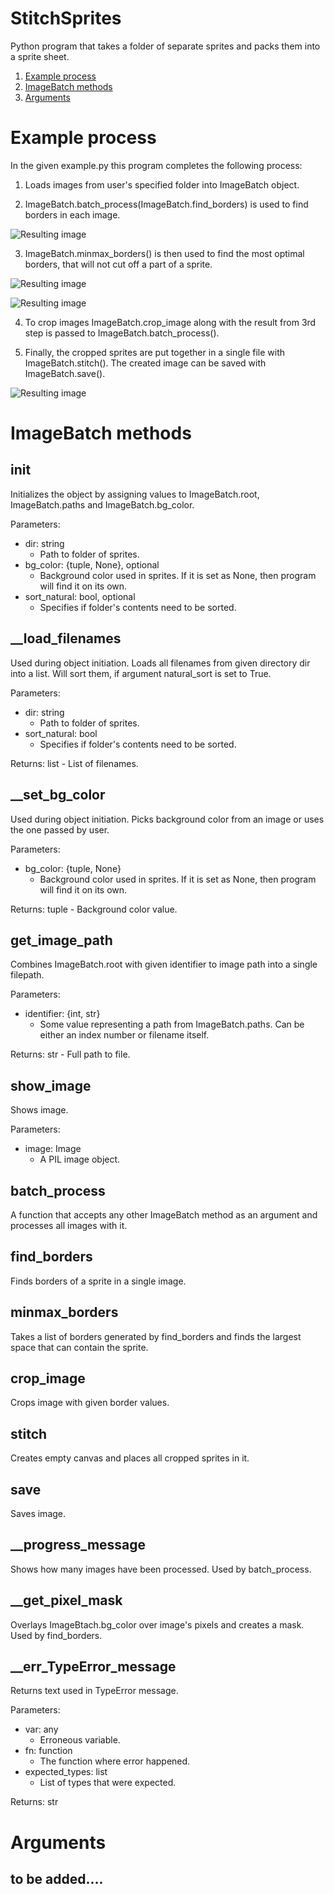 # StitchSprites
Python program that takes a folder of separate sprites and packs them into a sprite sheet.

1. [Example process](#example-process)
2. [ImageBatch methods](#imagebatch-methods)
3. [Arguments](#arguments)

# Example process
In the given example.py this program completes the following process:

1) Loads images from user's specified folder into ImageBatch object. 

2) ImageBatch.batch_process(ImageBatch.find_borders) is used to find borders in each image.

![Resulting image](https://github.com/alisev/StitchSprites/blob/master/example%20images/borders.png)

3) ImageBatch.minmax_borders() is then used to find the most optimal borders, that will not cut off a part of a sprite.

![Resulting image](https://github.com/alisev/StitchSprites/blob/master/example%20images/optimal_border.png)

![Resulting image](https://github.com/alisev/StitchSprites/blob/master/example%20images/optimal_borders_2.png)

4) To crop images ImageBatch.crop_image along with the result from 3rd step is passed to ImageBatch.batch_process().

5) Finally, the cropped sprites are put together in a single file with ImageBatch.stitch(). The created image can be saved with ImageBatch.save().

![Resulting image](https://github.com/alisev/StitchSprites/blob/master/output/sprite_sheet.png)


# ImageBatch methods
## __init__
Initializes the object by assigning values to ImageBatch.root, ImageBatch.paths and ImageBatch.bg_color.

Parameters:
* dir: string
    - Path to folder of sprites.
* bg_color: {tuple, None}, optional
    - Background color used in sprites. If it is set as None, then program will find it on its own.
* sort_natural: bool, optional
    - Specifies if folder's contents need to be sorted.

## __load_filenames
Used during object initiation. Loads all filenames from given directory dir into a list. Will sort them, if argument natural_sort is set to True.

Parameters:
* dir: string
    - Path to folder of sprites.
* sort_natural: bool
    - Specifies if folder's contents need to be sorted.

Returns: list
    - List of filenames.

## __set_bg_color
Used during object initiation. Picks background color from an image or uses the one passed by user.

Parameters:
* bg_color: {tuple, None}
    - Background color used in sprites. If it is set as None, then program will find it on its own.

Returns: tuple
    - Background color value.

## get_image_path
Combines ImageBatch.root with given identifier to image path into a single filepath.

Parameters:
* identifier: {int, str}
    - Some value representing a path from ImageBatch.paths. Can be either an index number or filename itself.

Returns: str
    - Full path to file.

## show_image
Shows image.

Parameters:
* image: Image
    - A PIL image object.

## batch_process
A function that accepts any other ImageBatch method as an argument and processes all images with it.

## find_borders
Finds borders of a sprite in a single image.

## minmax_borders
Takes a list of borders generated by find_borders and finds the largest space that can contain the sprite.

## crop_image
Crops image with given border values.

## stitch
Creates empty canvas and places all cropped sprites in it.

## save
Saves image.

## __progress_message
Shows how many images have been processed. Used by batch_process.

## __get_pixel_mask
Overlays ImageBtach.bg_color over image's pixels and creates a mask. Used by find_borders.

## __err_TypeError_message
Returns text used in TypeError message.

Parameters:
* var: any
    - Erroneous variable.
* fn: function
    - The function where error happened.
* expected_types: list
    - List of types that were expected.

Returns: str

# Arguments
## to be added....
